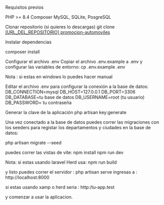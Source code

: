 Requisitos previos

PHP >= 8.4
Composer
MySQL, SQLite, PosgreSQL

Clonar repositorio (si quieres lo descargas)
git clone [[URL_DEL_REPOSITORIO] promocion-automoviles](https://github.com/Joan-Carvajal/sistema-de-sorteo.git)

Instalar dependencias

composer install

Configurar el archivo .env
Copiar el archivo .env.example a .env y configurar las variables de entorno:
cp .env.example .env

Nota : si estas en windows lo puedes hacer manual

Editar el archivo .env para configurar la conexión a la base de datos:
DB_CONNECTION=mysql
DB_HOST=127.0.0.1
DB_PORT=3306
DB_DATABASE=tu base de datos
DB_USERNAME=root (tu usuario)
DB_PASSWORD= tu contraseña

Generar la clave de la aplicación
php artisan key:generate

Una vez conectado a la base de datos puedes correr las migraciones con los seeders para registar los departamentos y ciudades en la base de datos:

php artisan migrate --seed

puedes correr las vistas de vite:
npm install
npm run dev

Nota: si estas usando laravel Herd usa: npm run build

y listo puedes correr el servidor : 
php artisan serve
ingresas a : http://localhost:8000

 si estas usando xamp o herd seria : http:/tu-app.test

y comenzar a usar la aplicacion.
